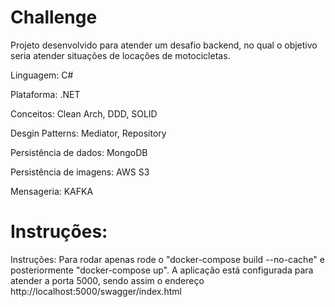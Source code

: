 # Challenge

Projeto desenvolvido para atender um desafio backend, no qual o objetivo seria atender situações de locações de motocicletas.

Linguagem: C#

Plataforma: .NET

Conceitos: Clean Arch, DDD, SOLID

Desgin Patterns: Mediator, Repository

Persistência de dados: MongoDB

Persistência de imagens: AWS S3

Mensageria: KAFKA

# Instruções:

Instruções: Para rodar apenas rode o "docker-compose build --no-cache" e posteriormente "docker-compose up". A aplicação está configurada para atender a porta 5000, sendo assim o endereço http://localhost:5000/swagger/index.html
